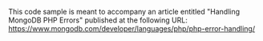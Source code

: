 
This code sample is meant to accompany an article entitled "Handling MongoDB PHP Errors" published at the following URL: https://www.mongodb.com/developer/languages/php/php-error-handling/ 